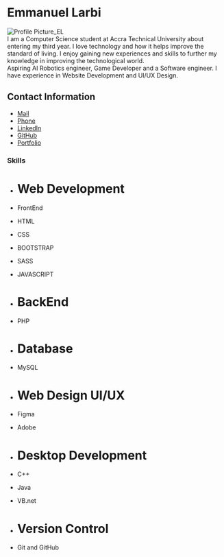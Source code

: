 # Emmanuel Larbi 

<img src="https://www.datamavens.io/web/image/res.users/27/image_128?unique=49da39f" alt="Profile Picture_EL"
align = "center" ><br>
I am a Computer Science student at Accra Technical University about entering my third year. I love 
technology and how it helps improve the standard of living. I enjoy gaining new experiences and skills to further my knowledge in improving the technological world.<br>Aspiring AI Robotics engineer, Game Developer and a Software engineer. I have experience in Website 
Development and UI/UX Design.

## Contact Information

 * [Mail](mailto:ekwabena57@gmail.com)
 * [Phone](+233544910061)
 * [LinkedIn](https://www.linkedin.com/in/emmanuel-larbi-90086a210/)
 * [GitHub](https://github.com/ManuelDCoder)
 * [Portfolio](https://my-portfolio-iota-ruby.vercel.app/)


### Skills

 * # Web Development
 * FrontEnd
 * HTML
 * CSS
 * BOOTSTRAP
 * SASS
 * JAVASCRIPT

* # BackEnd
 * PHP

* # Database
 * MySQL

 * # Web Design UI/UX
  * Figma
  * Adobe 
 * # Desktop Development
  * C++
  * Java
  * VB.net

 * # Version Control
  * Git and GitHub
    

